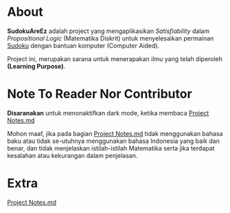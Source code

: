# About
**SudokuAreEz** adalah project yang mengaplikasikan _Satisfiability_ dalam _Propositional Logic_ (Matematika Diskrit) untuk menyelesaikan permainan [Sudoku](https://en.wikipedia.org/wiki/Sudoku) dengan bantuan komputer (Computer Aided).

Project ini, merupakan sarana untuk menerapakan ilmu yang telah diperoleh **(Learning Purpose)**.

# Note To Reader Nor Contributor
**Disaranakan** untuk menonaktifkan dark mode, ketika membaca [Project Notes.md](Project%20Notes.md)

Mohon maaf, jika pada bagian [Project Notes.md](Project%Notes.md) tidak menggunakan bahasa baku atau tidak se-utuhnya menggunakan bahasa Indonesia yang baik dan benar, dan tidak menjelaskan istilah-istilah Matematika serta jika terdapat kesalahan atau kekurangan dalam penjelasan.

# Extra
[Project Notes.md](Project%20Notes.md)


